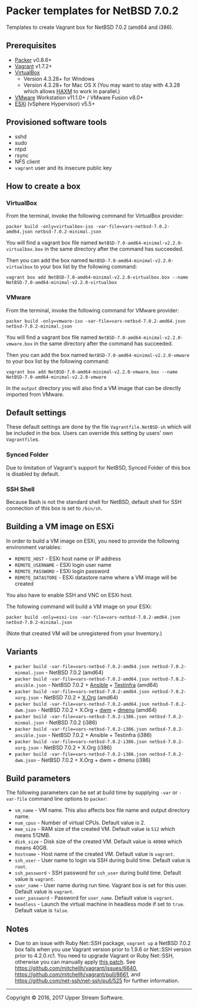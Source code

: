 # Packer templates for NetBSD 7.0.2

Templates to create Vagrant box for NetBSD 7.0.2 (amd64 and i386).


## Prerequisites

* [Packer] v0.8.6+
* [Vagrant] v1.7.2+
* [VirtualBox]
	* Version 4.3.28+ for Windows
	* Version 4.3.28+ for Mac OS X (You may want to stay with 4.3.28 which allows [HAXM] to work in parallel.)
* [VMware] Workstation v11.1.0+ / VMware Fusion v8.0+
* [ESXi] (vSphere Hypervisor) v5.5+

[ESXi]: http://www.vmware.com/products/vsphere-hypervisor
        "Free VMware vSphere Hypervisor, Free Virtualization (ESXi)"
[HAXM]: https://software.intel.com/en-us/android/articles/intel-hardware-accelerated-execution-manager
        "Intel&reg; Hardware Accelerated Execution Manager"
[Packer]: https://www.packer.io/ "Packer by HashiCorp"
[Vagrant]: https://www.vagrantup.com/ "Vagrant"
[VirtualBox]: https://www.virtualbox.org/ "Oracle VM VirtualBox"
[VMware]: http://www.vmware.com/ "VMware Virtualization for Desktop &amp; Server, Application, Public &amp; Hybrid Clouds"


## Provisioned software tools

* sshd
* sudo
* ntpd
* rsync
* NFS client
* `vagrant` user and its insecure public key


## How to create a box

### VirtualBox

From the terminal, invoke the following command for VirtualBox provider:

    packer build -only=virtualbox-iso -var-file=vars-netbsd-7.0.2-amd64.json netbsd-7.0.2-minimal.json

You will find a vagrant box file named `NetBSD-7.0-amd64-minimal-v2.2.0-virtualbox.box`
in the same directory after the command has succeeded.

Then you can add the box named `NetBSD-7.0-amd64-minimal-v2.2.0-virtualbox` to your box list
by the following command:

    vagrant box add NetBSD-7.0-amd64-minimal-v2.2.0-virtualbox.box --name NetBSD-7.0-amd64-minimal-v2.2.0-virtualbox

### VMware

From the terminal, invoke the following command for VMware provider:

    packer build -only=vmware-iso -var-file=vars-netbsd-7.0.2-amd64.json netbsd-7.0.2-minimal.json

You will find a vagrant box file named `NetBSD-7.0-amd64-minimal-v2.2.0-vmware.box`
in the same directory after the command has succeeded.

Then you can add the box named `NetBSD-7.0-amd64-minimal-v2.2.0-vmware` to your box list
by the following command:

    vagrant box add NetBSD-7.0-amd64-minimal-v2.2.0-vmware.box --name NetBSD-7.0-amd64-minimal-v2.2.0-vmware

In the `output` directory you will also find a VM image that can be directly imported from VMware.


## Default settings

These default settings are done by the file `Vagrantfile.NetBSD-sh` which will be included in the box.
Users can override this setting by users' own `Vagrantfile`s.

### Synced Folder

Due to limitation of Vagrant's support for NetBSD, Synced Folder of this box is disabled by default.

### SSH Shell

Because Bash is not the standard shell for NetBSD, default shell for SSH connection of this box
is set to `/bin/sh`.


## Building a VM image on ESXi

In order to build a VM image on ESXi, you need to provide the following environment variables:

* `REMOTE_HOST` - ESXi host name or IP address
* `REMOTE_USERNAME` - ESXi login user name
* `REMOTE_PASSWORD` - ESXi login password
* `REMOTE_DATASTORE` - ESXi datastore name where a VM image will be created

You also have to enable SSH and VNC on ESXi host.

The following command will build a VM image on your ESXi:

    packer build -only=esxi-iso -var-file=vars-netbsd-7.0.2-amd64.json netbsd-7.0.2-minimal.json

(Note that created VM will be unregistered from your Inventory.)


## Variants

* `packer build -var-file=vars-netbsd-7.0.2-amd64.json netbsd-7.0.2-minmal.json` - NetBSD 7.0.2 (amd64)
* `packer build -var-file=vars-netbsd-7.0.2-amd64.json netbsd-7.0.2-ansible.json` - NetBSD 7.0.2 + [Ansible] + [Testinfra] (amd64)
* `packer build -var-file=vars-netbsd-7.0.2-amd64.json netbsd-7.0.2-xorg.json` - NetBSD 7.0.2 + [X.Org] (amd64)
* `packer build -var-file=vars-netbsd-7.0.2-amd64.json netbsd-7.0.2-dwm.json` - NetBSD 7.0.2 + X.Org + [dwm] + [dmenu] (amd64)
* `packer build -var-file=vars-netbsd-7.0.2-i386.json netbsd-7.0.2-minmal.json` - NetBSD 7.0.2 (i386)
* `packer build -var-file=vars-netbsd-7.0.2-i386.json netbsd-7.0.2-ansible.json` - NetBSD 7.0.2 + Ansible + Testinfra (i386)
* `packer build -var-file=vars-netbsd-7.0.2-i386.json netbsd-7.0.2-xorg.json` - NetBSD 7.0.2 + X.Org (i386)
* `packer build -var-file=vars-netbsd-7.0.2-i386.json netbsd-7.0.2-dwm.json` - NetBSD 7.0.2 + X.Org + dwm + dmenu (i386)

[Ansible]: https://www.ansible.com/ "Ansible is Simple IT Automation"
[Testinfra]: https://testinfra.readthedocs.io/en/latest/ "Testinfra test your infrastructure &mdash; testinfra 1.4.2 documentation"
[dmenu]: http://tools.suckless.org/dmenu/ "dmenu | suckless.org tools"
[dwm]: http://dwm.suckless.org/ "suckless.org dwm - dynamic window manager"
[X.Org]: https://www.x.org/wiki/ "X.Org"


## Build parameters

The following parameters can be set at build time by supplying `-var` or `-var-file` command line options to `packer`:

* `vm_name` - VM name.  This also affects box file name and output directory name.
* `num_cpus` - Number of virtual CPUs.  Default value is 2.
* `mem_size` - RAM size of the created VM.  Default value is `512` which means 512MB.
* `disk_size` - Disk size of the created VM.  Default value is `40960` which means 40GB.
* `hostname` - Host name of the created VM.  Default value is `vagrant`.
* `ssh_user` - User name to login via SSH during build time.  Default value is `root`.
* `ssh_password` - SSH password for `ssh_user` during build time.  Default value is `vagrant`.
* `user_name` - User name during run time.  Vagrant box is set for this user.  Default value is `vagrant`.
* `user_password` - Password for `user_name`.  Default value is `vagrant`.
* `headless` - Launch the virtual machine in headless mode if set to `true`.  Default value is `false`.


## Notes

* Due to an issue with Ruby Net::SSH package, `vagrant up` a NetBSD 7.0.2 box fails when you use Vagrant version
  prior to 1.9.6 or Net::SSH version prior to 4.2.0.rc1.  You need to upgrade Vagrant or Ruby Net::SSH, otherwise
  you can manually apply [this patch](../patches/net-ssh.patch).  See https://github.com/mitchellh/vagrant/issues/6640,
  https://github.com/mitchellh/vagrant/pull/8661, and https://github.com/net-ssh/net-ssh/pull/525 for further information.

- - -

Copyright &copy; 2016, 2017 Upper Stream Software.
